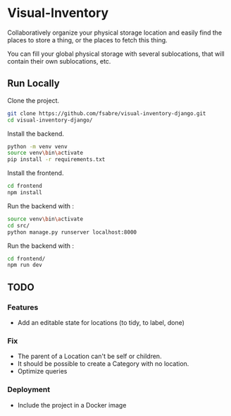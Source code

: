# Visual-Inventory

Collaboratively organize your physical storage location and easily find the places to store a thing, or the places to
fetch this thing.

You can fill your global physical storage with several sublocations, that will contain their own sublocations, etc.

## Run Locally

Clone the project.

```bash
git clone https://github.com/fsabre/visual-inventory-django.git
cd visual-inventory-django/
```

Install the backend.

```bash
python -m venv venv
source venv\bin\activate
pip install -r requirements.txt
```

Install the frontend.

```bash
cd frontend
npm install
```

Run the backend with :

```bash
source venv\bin\activate
cd src/
python manage.py runserver localhost:8000
```

Run the backend with :

```bash
cd frontend/
npm run dev
```

## TODO

### Features

- Add an editable state for locations (to tidy, to label, done)

### Fix

- The parent of a Location can't be self or children.
- It should be possible to create a Category with no location.
- Optimize queries

### Deployment

- Include the project in a Docker image
